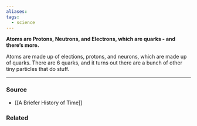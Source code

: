 ```yaml
---
aliases: 
tags:
  - science
---
```

**Atoms are Protons, Neutrons, and Electrons, which are quarks - and there’s more.**

Atoms are made up of elections, protons, and neurons, which are made up of quarks. There are 6 quarks, and it turns out there are a bunch of other tiny particles that do stuff.

---

### Source
- [[A Briefer History of Time]]

### Related